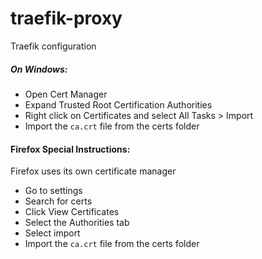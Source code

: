 # traefik-proxy
Traefik configuration

##### On Windows:
- Open Cert Manager
- Expand Trusted Root Certification Authorities
- Right click on Certificates and select All Tasks > Import
- Import the `ca.crt` file from the certs folder

#### Firefox Special Instructions:
Firefox uses its own certificate manager
- Go to settings
- Search for certs
- Click View Certificates
- Select the Authorities tab
- Select import
- Import the `ca.crt` file from the certs folder